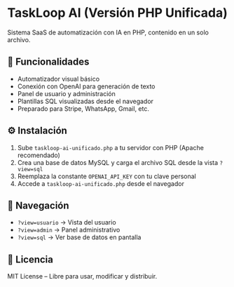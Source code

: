 # TaskLoop AI (Versión PHP Unificada)

Sistema SaaS de automatización con IA en PHP, contenido en un solo archivo.

## 🚀 Funcionalidades

- Automatizador visual básico
- Conexión con OpenAI para generación de texto
- Panel de usuario y administración
- Plantillas SQL visualizadas desde el navegador
- Preparado para Stripe, WhatsApp, Gmail, etc.

## ⚙️ Instalación

1. Sube `taskloop-ai-unificado.php` a tu servidor con PHP (Apache recomendado)
2. Crea una base de datos MySQL y carga el archivo SQL desde la vista `?view=sql`
3. Reemplaza la constante `OPENAI_API_KEY` con tu clave personal
4. Accede a `taskloop-ai-unificado.php` desde el navegador

## 🔗 Navegación

- `?view=usuario` → Vista del usuario
- `?view=admin` → Panel administrativo
- `?view=sql` → Ver base de datos en pantalla

## 📄 Licencia

MIT License – Libre para usar, modificar y distribuir.
